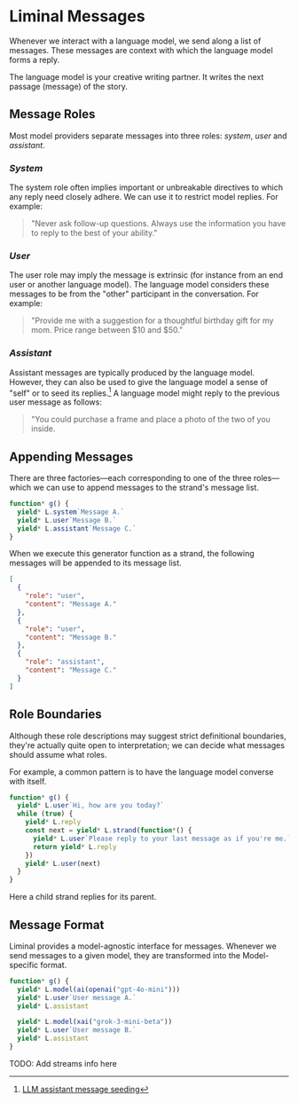 # Liminal Messages <Badge type="warning" text="beta" />

Whenever we interact with a language model, we send along a list of messages.
These messages are context with which the language model forms a reply.

The language model is your creative writing partner. It writes the next passage
(message) of the story.

## Message Roles

Most model providers separate messages into three roles: _system_, _user_ and
_assistant_.

### _System_

The system role often implies important or unbreakable directives to which any
reply need closely adhere. We can use it to restrict model replies. For example:

> "Never ask follow-up questions. Always use the information you have to reply
> to the best of your ability."

### _User_

The user role may imply the message is extrinsic (for instance from an end user
or another language model). The language model considers these messages to be
from the "other" participant in the conversation. For example:

> "Provide me with a suggestion for a thoughtful birthday gift for my mom. Price
> range between $10 and $50."

### _Assistant_

Assistant messages are typically produced by the language model. However, they
can also be used to give the language model a sense of "self" or to seed its
replies.[^1] A language model might reply to the previous user message as
follows:

> "You could purchase a frame and place a photo of the two of you inside.

## Appending Messages

There are three factories––each corresponding to one of the three roles––which
we can use to append messages to the strand's message list.

```ts
function* g() {
  yield* L.system`Message A.`
  yield* L.user`Message B.`
  yield* L.assistant`Message C.`
}
```

When we execute this generator function as a strand, the following messages will
be appended to its message list.

```json
[
  {
    "role": "user",
    "content": "Message A."
  },
  {
    "role": "user",
    "content": "Message B."
  },
  {
    "role": "assistant",
    "content": "Message C."
  }
]
```

## Role Boundaries

Although these role descriptions may suggest strict definitional boundaries,
they're actually quite open to interpretation; we can decide what messages
should assume what roles.

For example, a common pattern is to have the language model converse with
itself.

```ts
function* g() {
  yield* L.user`Hi, how are you today?`
  while (true) {
    yield* L.reply
    const next = yield* L.strand(function*() {
      yield* L.user`Please reply to your last message as if you're me.`
      return yield* L.reply
    })
    yield* L.user(next)
  }
}
```

Here a child strand replies for its parent.

## Message Format

Liminal provides a model-agnostic interface for messages. Whenever we send
messages to a given model, they are transformed into the Model-specific format.

```ts
function* g() {
  yield* L.model(ai(openai("gpt-4o-mini")))
  yield* L.user`User message A.`
  yield* L.assistant

  yield* L.model(xai("grok-3-mini-beta"))
  yield* L.user`User message B.`
  yield* L.assistant
}
```

TODO: Add streams info here

[^1]: [LLM assistant message seeding](https://padolsey.medium.com/simple-llm-gpt-trick-seeding-08fbcc1880c7)
